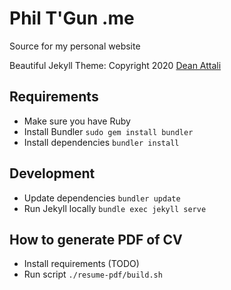 # Phil T'Gun .me

Source for my personal website

Beautiful Jekyll Theme: Copyright 2020 [Dean Attali](https://deanattali.com)


## Requirements

* Make sure you have Ruby
* Install Bundler `sudo gem install bundler`
* Install dependencies `bundler install`

## Development

* Update dependencies `bundler update`
* Run Jekyll locally `bundle exec jekyll serve`

## How to generate PDF of CV

* Install requirements (TODO)
* Run script `./resume-pdf/build.sh`
